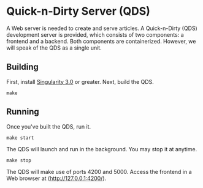 # Quick-n-Dirty Server (QDS)

A Web server is needed to create and serve articles. A Quick-n-Dirty (QDS)
development server is provided, which consists of two components: a frontend and
a backend. Both components are containerized. However, we will speak of the QDS
as a single unit.

## Building

First, install [Singularity
3.0](https://www.sylabs.io/guides/3.0/user-guide/installation.html) or greater.
Next, build the QDS.

    make

## Running

Once you've built the QDS, run it.

    make start

The QDS will launch and run in the background. You may stop it at anytime.

    make stop

The QDS will make use of ports 4200 and 5000. Access the frontend in a Web
browser at (http://127.0.0.1:4200/).
